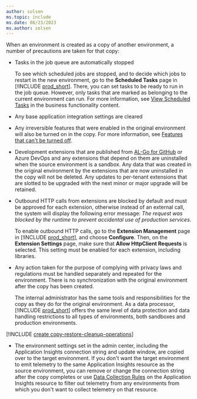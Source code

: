 ```yaml
---
author: solsen
ms.topic: include
ms.date: 08/23/2023
ms.author: solsen
---
```

When an environment is created as a copy of another environment, a number of precautions are taken for that copy:

- Tasks in the job queue are automatically stopped  

    To see which scheduled jobs are stopped, and to decide which jobs to restart in the new environment, go to the **Scheduled Tasks** page in [!INCLUDE [prod_short](prod_short.md)]. There, you can set tasks to be ready to run in the job queue. However, only tasks that are marked as belonging to the current environment can run. For more information, see [View Scheduled Tasks](/dynamics365/business-central/admin-job-queues-schedule-tasks#view-scheduled-tasks) in the business functionality content.  
- Any base application integration settings are cleared  
- Any irreversible features that were enabled in the original environment will also be turned on in the copy. For more information, see [Features that can't be turned off](../../administration/feature-management.md#features-that-cant-be-turned-off).  
- Development extensions that are published from [AL-Go for GitHub](https://aka.ms/AL-Go) or Azure DevOps and any extensions that depend on them are uninstalled when the source environment is a sandbox. Any data that was created in the original environment by the extensions that are now uninstalled in the copy will not be deleted. Any updates to per-tenant extensions that are slotted to be upgraded with the next minor or major upgrade will be retained.
- Outbound HTTP calls from extensions are blocked by default and must be approved for each extension, otherwise instead of an external call, the system will display the following error message: *The request was blocked by the runtime to prevent accidental use of production services*.  

    To enable outbound HTTP calls, go to the **Extension Management** page in [!INCLUDE [prod_short](prod_short.md)], and choose **Configure**. Then, on the **Extension Settings** page, make sure that **Allow HttpClient Requests** is selected. This setting must be enabled for each extension, including libraries.  
- Any action taken for the purpose of complying with privacy laws and regulations must be handled separately and repeated for the environment. There is no synchronization with the original environment after the copy has been created.  

    The internal administrator has the same tools and responsibilities for the copy as they do for the original environment. As a data processor, [!INCLUDE [prod_short](prod_short.md)] offers the same level of data protection and data handling restrictions to all types of environments, both sandboxes and production environments.  
    
[!INCLUDE [create copy-restore-cleanup-operations](copy-restore-cleanup-operations.md)]

- The environment settings set in the admin center, including the Application Insights connection string and update window, are copied over to the target environment. If you don't want the target environment to emit telemetry to the same Application Insights resource as the source environment, you can remove or change the connection string after the copy completes or use [Data Collection Rules](/dynamics365/business-central/dev-itpro/administration/telemetry-control-cost#use-data-collection-rules-dcr) on the Application Insights resource to filter out telemetry from any environments from which you don't want to collect telemetry on that resource.
